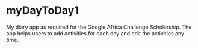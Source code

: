 # myDayToDay1
My diary app as required for the Google Africa Challenge Scholarship.
The app helps users to add activities for each day and edit the activities any time.
